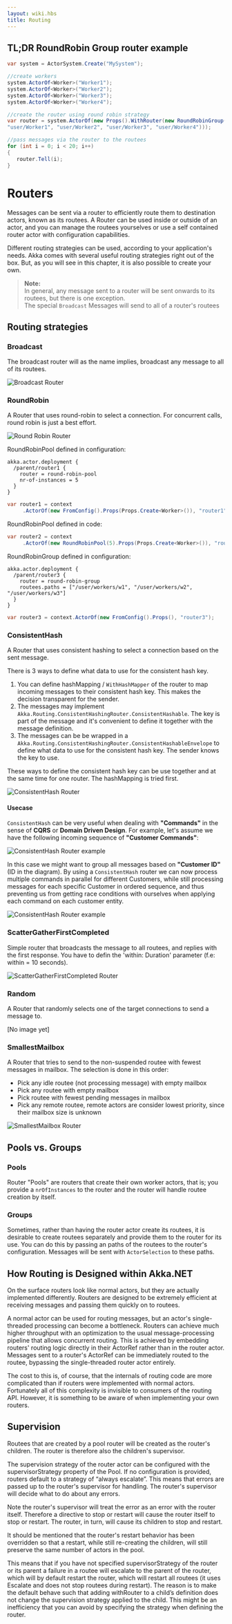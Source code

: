 ```yaml
---
layout: wiki.hbs
title: Routing
---
```

## TL;DR RoundRobin Group router example

```csharp
var system = ActorSystem.Create("MySystem");

//create workers
system.ActorOf<Worker>("Worker1");
system.ActorOf<Worker>("Worker2");
system.ActorOf<Worker>("Worker3");
system.ActorOf<Worker>("Worker4");

//create the router using round robin strategy
var router = system.ActorOf(new Props().WithRouter(new RoundRobinGroup(
"user/Worker1", "user/Worker2", "user/Worker3", "user/Worker4")));

//pass messages via the router to the routees
for (int i = 0; i < 20; i++)
{
   router.Tell(i);
}
```
# Routers
Messages can be sent via a router to efficiently route them to destination actors, known as its routees. A Router can be used inside or outside of an actor, and you can manage the routees yourselves or use a self contained router actor with configuration capabilities.

Different routing strategies can be used, according to your application's needs. Akka comes with several useful routing strategies right out of the box. But, as you will see in this chapter, it is also possible to create your own.

> **Note:**<br/>
> In general, any message sent to a router will be sent onwards to its routees, but there is one exception.<br/>
> The special `Broadcast` Messages will send to all of a router's routees

## Routing strategies

### Broadcast
The broadcast router will as the name implies, broadcast any message to all of its routees.

![Broadcast Router](images/BroadcastRouter.png)

### RoundRobin
A Router that uses round-robin to select a connection. For concurrent calls, round robin is just a best effort. 

![Round Robin Router](images/RoundRobinRouter.png)

RoundRobinPool defined in configuration:

```hocon
akka.actor.deployment {
  /parent/router1 {
    router = round-robin-pool
    nr-of-instances = 5
  }
}
```

```csharp
var router1 = context
     .ActorOf(new FromConfig().Props(Props.Create<Worker>()), "router1");
```

RoundRobinPool defined in code:

```csharp
var router2 = context
     .ActorOf(new RoundRobinPool(5).Props(Props.Create<Worker>()), "router2");
```

RoundRobinGroup defined in configuration:

```hocon
akka.actor.deployment {
  /parent/router3 {
    router = round-robin-group
    routees.paths = ["/user/workers/w1", "/user/workers/w2", "/user/workers/w3"]
  }
}
```


```csharp
var router3 = context.ActorOf(new FromConfig().Props(), "router3");
```

### ConsistentHash
A Router that uses consistent hashing to select a connection based on the sent message.

There is 3 ways to define what data to use for the consistent hash key.

1. You can define hashMapping / `WithHashMapper` of the router to map incoming messages to their consistent hash key. This makes the decision transparent for the sender.
2. The messages may implement `Akka.Routing.ConsistentHashingRouter.ConsistentHashable`. The key is part of the message and it's convenient to define it together with the message definition.
3. The messages can be be wrapped in a `Akka.Routing.ConsistentHashingRouter.ConsistentHashableEnvelope` to define what data to use for the consistent hash key. The sender knows the key to use.

These ways to define the consistent hash key can be use together and at the same time for one router. The hashMapping is tried first.

![ConsistentHash Router](images/ConsistentHashRouter.png)


#### Usecase
`ConsistentHash` can be very useful when dealing with **"Commands"** in the sense of **CQRS** or **Domain Driven Design**.
For example, let's assume we have the following incoming sequence of **"Customer Commands"**:

![ConsistentHash Router example](images/ConsistentHash1.png)

In this case we might want to group all messages based on **"Customer ID"** (ID in the diagram).
By using a `ConsistentHash` router we can now process multiple commands in parallel for different Customers, while still processing messages for each specific Customer in ordered sequence, and thus preventing us from getting race conditions with ourselves when applying each command on each customer entity.

![ConsistentHash Router example](images/ConsistentHash2.png)

### ScatterGatherFirstCompleted
Simple router that broadcasts the message to all routees, and replies with the first response. 
You have to defin the 'within: Duration' parameter (f.e: within = 10 seconds). 

![ScatterGatherFirstCompleted Router](images/ScatterGatherFirstCompletedRouter.png)

### Random
A Router that randomly selects one of the target connections to send a message to.

[No image yet]

### SmallestMailbox
A Router that tries to send to the non-suspended routee with fewest messages in mailbox. The selection is done in this order:

* Pick any idle routee (not processing message) with empty mailbox
* Pick any routee with empty mailbox
* Pick routee with fewest pending messages in mailbox
* Pick any remote routee, remote actors are consider lowest priority, since their mailbox size is unknown

![SmallestMailbox Router](images/SmallestMailbox.png)

## Pools vs. Groups
### Pools
Router "Pools" are routers that create their own worker actors, that is; you provide a `nrOfInstances` to the router and the router will handle routee creation by itself.

### Groups
Sometimes, rather than having the router actor create its routees, it is desirable to create routees separately and provide them to the router for its use. You can do this by passing an paths of the routees to the router's configuration. Messages will be sent with `ActorSelection` to these paths.

## How Routing is Designed within Akka.NET
On the surface routers look like normal actors, but they are actually implemented differently. Routers are designed to be extremely efficient at receiving messages and passing them quickly on to routees.

A normal actor can be used for routing messages, but an actor's single-threaded processing can become a bottleneck. Routers can achieve much higher throughput with an optimization to the usual message-processing pipeline that allows concurrent routing. This is achieved by embedding routers' routing logic directly in their ActorRef rather than in the router actor. Messages sent to a router's ActorRef can be immediately routed to the routee, bypassing the single-threaded router actor entirely.

The cost to this is, of course, that the internals of routing code are more complicated than if routers were implemented with normal actors. Fortunately all of this complexity is invisible to consumers of the routing API. However, it is something to be aware of when implementing your own routers.

## Supervision
Routees that are created by a pool router will be created as the router's children. The router is therefore also the children's supervisor.

The supervision strategy of the router actor can be configured with the supervisorStrategy property of the Pool. If no configuration is provided, routers default to a strategy of “always escalate”. This means that errors are passed up to the router's supervisor for handling. The router's supervisor will decide what to do about any errors.

Note the router's supervisor will treat the error as an error with the router itself. Therefore a directive to stop or restart will cause the router itself to stop or restart. The router, in turn, will cause its children to stop and restart.

It should be mentioned that the router's restart behavior has been overridden so that a restart, while still re-creating the children, will still preserve the same number of actors in the pool.

This means that if you have not specified supervisorStrategy of the router or its parent a failure in a routee will escalate to the parent of the router, which will by default restart the router, which will restart all routees (it uses Escalate and does not stop routees during restart). The reason is to make the default behave such that adding withRouter to a child’s definition does not change the supervision strategy applied to the child. This might be an inefficiency that you can avoid by specifying the strategy when defining the router.